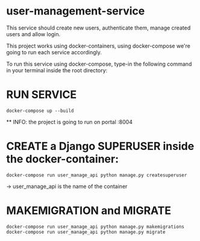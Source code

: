 # user-management-service
This service should create new users, authenticate them, manage created users and allow login. 

This project works using docker-containers, using docker-compose we're going to run each service accordingly.

To run this service using docker-compose, type-in the following command in your terminal inside the root directory:

# RUN SERVICE
`docker-compose up --build`

** INFO: the project is going to run on portal :8004

# CREATE a Django SUPERUSER inside the docker-container:
`docker-compose run user_manage_api python manage.py createsuperuser`

-> user_manage_api is the name of the container

# MAKEMIGRATION and MIGRATE

`docker-compose run user_manage_api python manage.py makemigrations`
`docker-compose run user_manage_api python manage.py migrate`

